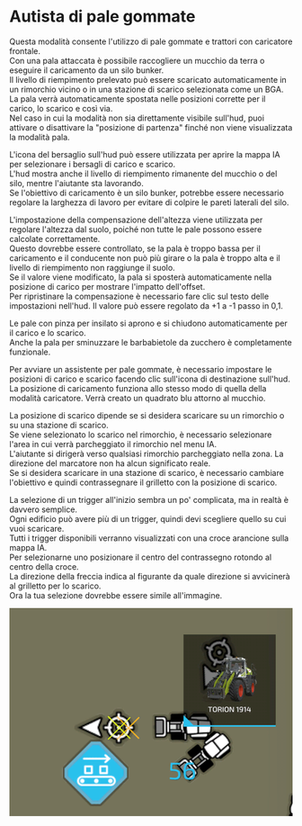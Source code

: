 # Autista di pale gommate

  
Questa modalità consente l'utilizzo di pale gommate e trattori con caricatore frontale.  
Con una pala attaccata è possibile raccogliere un mucchio da terra o eseguire il caricamento da un silo bunker.  
Il livello di riempimento prelevato può essere scaricato automaticamente in un rimorchio vicino o in una stazione di scarico selezionata come un BGA.  
La pala verrà automaticamente spostata nelle posizioni corrette per il carico, lo scarico e così via.  
Nel caso in cui la modalità non sia direttamente visibile sull'hud, puoi attivare o disattivare la "posizione di partenza" finché non viene visualizzata la modalità pala.  
  
L'icona del bersaglio sull'hud può essere utilizzata per aprire la mappa IA per selezionare i bersagli di carico e scarico.  
L'hud mostra anche il livello di riempimento rimanente del mucchio o del silo, mentre l'aiutante sta lavorando.  
Se l'obiettivo di caricamento è un silo bunker, potrebbe essere necessario regolare la larghezza di lavoro per evitare di colpire le pareti laterali del silo.  
        
L'impostazione della compensazione dell'altezza viene utilizzata per regolare l'altezza dal suolo, poiché non tutte le pale possono essere calcolate correttamente.  
Questo dovrebbe essere controllato, se la pala è troppo bassa per il caricamento e il conducente non può più girare o la pala è troppo alta e il livello di riempimento non raggiunge il suolo.  
Se il valore viene modificato, la pala si sposterà automaticamente nella posizione di carico per mostrare l'impatto dell'offset.  
Per ripristinare la compensazione è necessario fare clic sul testo delle impostazioni nell'hud. Il valore può essere regolato da +1 a -1 passo in 0,1.  
  
Le pale con pinza per insilato si aprono e si chiudono automaticamente per il carico e lo scarico.  
Anche la pala per sminuzzare le barbabietole da zucchero è completamente funzionale.  


  
Per avviare un assistente per pale gommate, è necessario impostare le posizioni di carico e scarico facendo clic sull'icona di destinazione sull'hud.  
La posizione di caricamento funziona allo stesso modo di quella della modalità caricatore. Verrà creato un quadrato blu attorno al mucchio.  
  
La posizione di scarico dipende se si desidera scaricare su un rimorchio o su una stazione di scarico.  
Se viene selezionato lo scarico nel rimorchio, è necessario selezionare l'area in cui verrà parcheggiato il rimorchio nel menu IA.  
L'aiutante si dirigerà verso qualsiasi rimorchio parcheggiato nella zona. La direzione del marcatore non ha alcun significato reale.  
Se si desidera scaricare in una stazione di scarico, è necessario cambiare l'obiettivo e quindi contrassegnare il grilletto con la posizione di scarico.  


  
La selezione di un trigger all'inizio sembra un po' complicata, ma in realtà è davvero semplice.  
Ogni edificio può avere più di un trigger, quindi devi scegliere quello su cui vuoi scaricare.  
Tutti i trigger disponibili verranno visualizzati con una croce arancione sulla mappa IA.  
Per selezionarne uno posizionare il centro del contrassegno rotondo al centro della croce.  
La direzione della freccia indica al figurante da quale direzione si avvicinerà al grilletto per lo scarico.  
Ora la tua selezione dovrebbe essere simile all'immagine.  


![Image](../assets/images/shovelloadertrigger_0_0_830_610.png)

